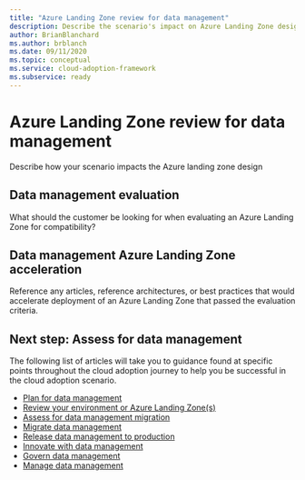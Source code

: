 ```yaml
---
title: "Azure Landing Zone review for data management"
description: Describe the scenario's impact on Azure Landing Zone design
author: BrianBlanchard
ms.author: brblanch
ms.date: 09/11/2020
ms.topic: conceptual
ms.service: cloud-adoption-framework
ms.subservice: ready
---
```


# Azure Landing Zone review for data management

Describe how your scenario impacts the Azure landing zone design

## Data management evaluation

What should the customer be looking for when evaluating an Azure Landing Zone for compatibility?

## Data management Azure Landing Zone acceleration

Reference any articles, reference architectures, or best practices that would accelerate deployment of an Azure Landing Zone that passed the evaluation criteria.

## Next step: Assess for data management

The following list of articles will take you to guidance found at specific points throughout the cloud adoption journey to help you be successful in the cloud adoption scenario.

- [Plan for data management](./plan.md)
- [Review your environment or Azure Landing Zone(s)](./ready.md)
- [Assess for data management migration](./migrate-assess.md)
- [Migrate data management](./migrate-deploy.md)
- [Release data management to production](./migrate-release.md)
- [Innovate with data management](./innovate.md)
- [Govern data management](./govern.md)
- [Manage data management](./manage.md)
